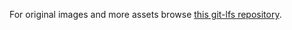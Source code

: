 For original images and more assets browse [this git-lfs repository](https://github.com/jgphilpott/git-lfs).